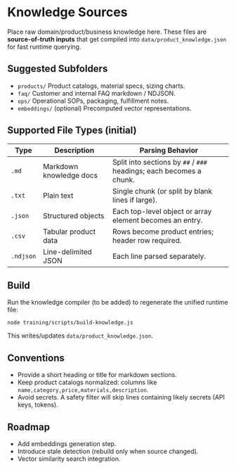 # Knowledge Sources

Place raw domain/product/business knowledge here. These files are **source-of-truth inputs** that get compiled into `data/product_knowledge.json` for fast runtime querying.

## Suggested Subfolders
- `products/`  Product catalogs, material specs, sizing charts.
- `faq/`       Customer and internal FAQ markdown / NDJSON.
- `ops/`       Operational SOPs, packaging, fulfillment notes.
- `embeddings/` (optional) Precomputed vector representations.

## Supported File Types (initial)
| Type | Description | Parsing Behavior |
|------|-------------|------------------|
| `.md` | Markdown knowledge docs | Split into sections by `##` / `###` headings; each becomes a chunk. |
| `.txt` | Plain text | Single chunk (or split by blank lines if large). |
| `.json` | Structured objects | Each top-level object or array element becomes an entry. |
| `.csv` | Tabular product data | Rows become product entries; header row required. |
| `.ndjson` | Line-delimited JSON | Each line parsed separately. |

## Build
Run the knowledge compiler (to be added) to regenerate the unified runtime file:

```
node training/scripts/build-knowledge.js
```

This writes/updates `data/product_knowledge.json`.

## Conventions
- Provide a short heading or title for markdown sections.
- Keep product catalogs normalized: columns like `name,category,price,materials,description`.
- Avoid secrets. A safety filter will skip lines containing likely secrets (API keys, tokens).

## Roadmap
- Add embeddings generation step.
- Introduce stale detection (rebuild only when source changed).
- Vector similarity search integration.
